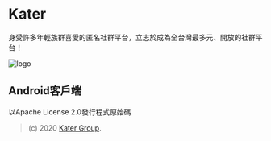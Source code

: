 # Kater

身受許多年輕族群喜愛的匿名社群平台，立志於成為全台灣最多元、開放的社群平台！

![logo](public/assets/simple-logo.svg)

## Android客戶端

以Apache License 2.0發行程式原始碼

> (c) 2020 [Kater Group](https://kater.me).
